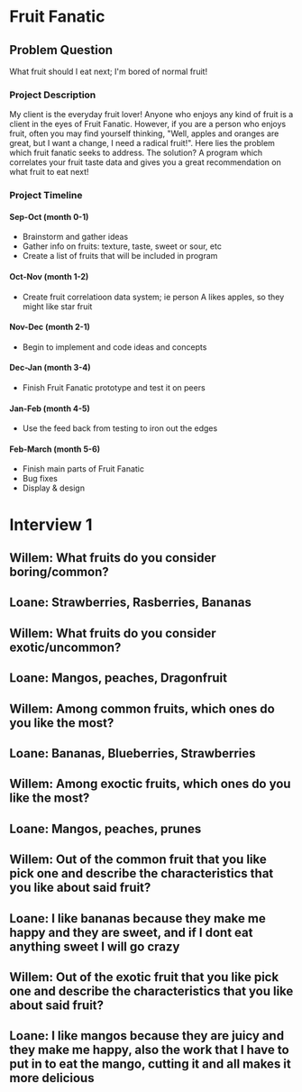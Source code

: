 # Fruit Fanatic

## Problem Question
What fruit should I eat next; I'm bored of normal fruit!
### Project Description
My client is the everyday fruit lover! Anyone who enjoys any kind of fruit is a client in the eyes of Fruit Fanatic. However, if you are a person who enjoys fruit, often you may find yourself thinking, "Well, apples and oranges are great, but I want a change, I need a radical fruit!". Here lies the problem which fruit fanatic seeks to address. The solution? A program which correlates your fruit taste data and gives you a great recommendation on what fruit to eat next!

### Project Timeline

#### Sep-Oct    (month 0-1)
- Brainstorm and gather ideas
- Gather info on fruits: texture, taste, sweet or sour, etc
- Create a list of fruits that will be included in program

#### Oct-Nov    (month 1-2)
- Create fruit correlatioon data system; ie person A likes apples, so they might like star fruit

#### Nov-Dec    (month 2-1)
- Begin to implement and code ideas and concepts
#### Dec-Jan    (month 3-4)
- Finish Fruit Fanatic prototype and test it on peers
#### Jan-Feb    (month 4-5)
- Use the feed back from testing to iron out the edges
#### Feb-March  (month 5-6)
- Finish main parts of Fruit Fanatic
- Bug fixes
- Display & design

# Interview 1

## Willem: What fruits do you consider boring/common?
## Loane: Strawberries, Rasberries, Bananas
## Willem: What fruits do you consider exotic/uncommon?
## Loane: Mangos, peaches, Dragonfruit
## Willem: Among common fruits, which ones do you like the most?
## Loane: Bananas, Blueberries, Strawberries
## Willem: Among exoctic fruits, which ones do you like the most? 
## Loane: Mangos, peaches, prunes
## Willem: Out of the common fruit that you like pick one and describe the characteristics that you like about said fruit?
## Loane: I like bananas because they make me happy and they are sweet, and if I dont eat anything sweet I will go crazy
## Willem: Out of the exotic fruit that you like pick one and describe the characteristics that you like about said fruit?
## Loane: I like mangos because they are juicy and they make me happy, also the work that I have to put in to eat the mango, cutting it and all makes it more delicious


